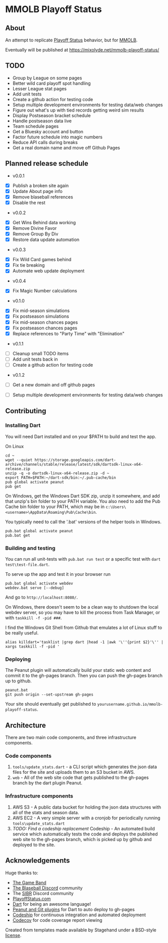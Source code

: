 # MMOLB Playoff Status

## About
An attempt to replicate [Playoff Status](http://playoffstatus.com)
 behavior, but for [MMOLB](https://mmolb.com).
 
Eventually will be published at https://mixolyde.net/mmolb-playoff-status/

## TODO
* Group by League on some pages
* Better wild card playoff spot handling
* Lesser League stat pages
* Add unit tests
* Create a github action for testing code
* Setup multiple development environments for testing data/web changes
* Figure out what's up with tied records getting weird sim results
* Display Postseason bracket schedule
* Handle postseason data live
* Team schedule pages
* Get a Bluesky account and button
* Factor future schedule into magic numbers
* Reduce API calls during breaks
* Get a real domain name and move off Github Pages

## Planned release schedule
* v0.0.1 
- [x] Publish a broken site again
- [x] Update About page info
- [x] Remove blaseball references
- [x] Disable the rest

* v0.0.2
- [x] Get Wins Behind data working
- [x] Remove Divine Favor
- [x] Remove Group By Div
- [x] Restore data update automation

* v0.0.3
- [x] Fix Wild Card games behind
- [x] Fix tie breaking
- [x] Automate web update deployment

* v0.0.4
- [x] Fix Magic Number calculations

* v0.1.0
- [x] Fix mid-season simulations
- [x] Fix postseason simulations
- [x] Fix mid-season chances pages
- [x] Fix postseason chances pages
- [x] Replace references to "Party Time" with "Elimination"

* v0.1.1
- [ ] Cleanup small TODO items
- [ ] Add unit tests back in
- [ ] Create a github action for testing code

* v0.1.2
- [ ] Get a new domain and off github pages
- [ ] Setup multiple development environments for testing data/web changes


## Contributing

### Installing Dart
You will need Dart installed and on your $PATH to build and test 
the app.

On Linux
```
cd ~
wget --quiet https://storage.googleapis.com/dart-archive/channels/stable/release/latest/sdk/dartsdk-linux-x64-release.zip
unzip -q -o dartsdk-linux-x64-release.zip -d ~
export PATH=$PATH:~/dart-sdk/bin:~/.pub-cache/bin
pub global activate peanut
pub get
```
On Windows, get the Windows Dart SDK zip, unzip it somewhere,
and add that unzip's bin folder to your PATH variable. You also need
to add the Pub Cache bin folder to your PATH, which may be in 
`c:\Users\<username>\AppData\Roaming\Pub\Cache\bin`.

You typically need to call the '.bat' versions of the helper tools
in Windows.

```
pub.bat global activate peanut
pub.bat get
```

### Building and testing
You can run all unit-tests with `pub.bat run test` or
a specific test with `dart test\test-file.dart`.

To serve up the app and test it in your browser run
```
pub.bat global activate webdev
webdev.bat serve [--debug]
```
And go to `http://localhost:8080/`.

On Windows, there doesn't seem to be a clean way to shutdown
the local webdev server, so you may have to kill the process
from Task Manager, or with `taskkill -f -pid ###`.

I find the Windows Git Shell from Github that emulates a lot of Linux
stuff to be really useful.

```
alias killdart='tasklist |grep dart |head -1 |awk '\''{print $2}'\'' | xargs taskkill -f -pid '
```

### Deploying
The Peanut plugin will automatically build your static web content
and commit it to the gh-pages branch. Then you can push the gh-pages
branch up to github.

```
peanut.bat
git push origin --set-upstream gh-pages
```

Your site should eventually get published to 
`yourusername.github.io/mmolb-playoff-status`.

## Architecture
There are two main code components, and three infrastructure components.

### Code components
1. `tools/update_stats.dart` - a CLI script which generates the json data files
for the site and uploads them to an S3 bucket in AWS.
2. `web` - All of the web site code that gets published to the gh-pages branch
by the dart plugin Peanut.

### Infrastructure components
1. AWS S3 - A public data bucket for holding the json data structures with all of the stats and season
data.
2. AWS EC2 - A very simple server with a cronjob for periodically running
`tools\update_stats.dart`
3. *TODO: Find a codeship replacement* Codeship - An automated build service which automatically tests the code
and deploys the published web site to the gh-pages branch, which is picked up
by github and deployed to the site.


## Acknowledgements
Huge thanks to:
* [The Game Band](https://thegameband.com/)
* [The Blaseball Discord](https://discord.gg/3uFgJhu) community
* The [SIBR](https://github.com/Society-for-Internet-Blaseball-Research) Discord community
* [PlayoffStatus.com](http://PlayoffStatus.com)
* [Dart](https://dart.dev/) for being an awesome language!
* [Peanut and Git plugins](https://github.com/kevmoo) for Dart to auto deploy to gh-pages
* [Codeship](https://codeship.com) for continuous integration and automated deployment
* [Codecov](https://app.codecov.io) for code coverage report viewing

Created from templates made available by Stagehand under a BSD-style
[license](https://github.com/dart-lang/stagehand/blob/master/LICENSE).
